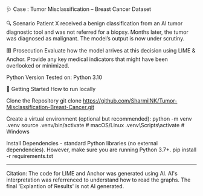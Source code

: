 🩺 Case : Tumor Misclassification – Breast Cancer Dataset

🔍 Scenario
Patient X received a benign classification from an AI tumor diagnostic tool and was not referred for a biopsy. Months later, the tumor was diagnosed as malignant. The model’s output is now under scrutiny.

🟥 Prosecution
Evaluate how the model arrives at this decision using LIME & Anchor. Provide any key medical indicators that might have been overlooked or minimized.

Python Version
Tested on: Python 3.10

🚀 Getting Started
How to run locally

Clone the Repository git clone  https://github.com/SharmilNK/Tumor-Misclassification-Breast-Cancer.git

Create a virtual environment (optional but recommended): 
python -m venv .venv source 
.venv/bin/activate      # macOS/Linux 
.venv\Scripts\activate   # Windows

Install Dependencies - standard Python libraries (no external dependencies).
However, make sure you are running Python 3.7+. 
pip install -r requirements.txt

----------
Citation: The code for LIME and Anchor was generated using AI. AI's interpretation was referrenced to understand how to read the graphs. The final 'Explantion of Results' is not AI generated.


